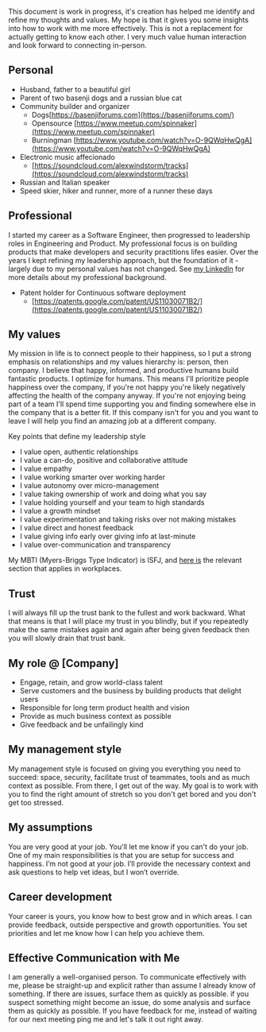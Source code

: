 This document is work in progress, it's creation has helped me identify and refine my thoughts and values. My hope is that it gives you some insights into how to work with me more effectively. This is not a replacement for actually getting to know each other. I very much value human interaction and look forward to connecting in-person.

## Personal

- Husband, father to a beautiful girl
- Parent of two basenji dogs and a russian blue cat
- Community builder and organizer
  - Dogs[https://basenjiforums.com](https://basenjiforums.com/)
  - Opensource [https://www.meetup.com/spinnaker](https://www.meetup.com/spinnaker)
  - Burningman [https://www.youtube.com/watch?v=O-9QWqHwQgA](https://www.youtube.com/watch?v=O-9QWqHwQgA)
- Electronic music affecionado
  - [https://soundcloud.com/alexwindstorm/tracks](https://soundcloud.com/alexwindstorm/tracks)
- Russian and Italian speaker
- Speed skier, hiker and runner, more of a runner these days

## Professional

I started my career as a Software Engineer, then progressed to leadership roles in Engineering and Product. My professional focus is on building products that make developers and security practitions lifes easier. Over the years I kept refining my leadership approach, but the foundation of it - largely due to my personal values has not changed. See [my LinkedIn](https://www.linkedin.com/in/alexbello/) for more details about my professional background.

- Patent holder for Continuous software deployment
  - [https://patents.google.com/patent/US11030071B2/](https://patents.google.com/patent/US11030071B2/)

## My values 

My mission in life is to connect people to their happiness, so I put a strong emphasis on relationships and my values hierarchy is: person, then company. I believe that happy, informed, and productive humans build fantastic products. I optimize for humans. This means I'll prioritize people happiness over the company, if you're not happy you're likely negatively affecting the health of the company anyway. If you're not enjoying being part of a team I'll spend time supporting you and finding somewhere else in the company that is a better fit. If this company isn't for you and you want to leave I will help you find an amazing job at a different company.

Key points that define my leadership style

- I value open, authentic relationships
- I value a can-do, positive and collaborative attitude
- I value empathy
- I value working smarter over working harder
- I value autonomy over micro-management
- I value taking ownership of work and doing what you say
- I value holding yourself and your team to high standards
- I value a growth mindset
- I value experimentation and taking risks over not making mistakes
- I value direct and honest feedback
- I value giving info early over giving info at last-minute
- I value over-communication and transparency

My MBTI (Myers-Briggs Type Indicator) is ISFJ, and [here is](https://www.16personalities.com/isfjs-at-work) the relevant section that applies in workplaces.

## Trust

I will always fill up the trust bank to the fullest and work backward. What that means is that I will place my trust in you blindly, but if you repeatedly make the same mistakes again and again after being given feedback then you will slowly drain that trust bank.

## My role @ [Company]

- Engage, retain, and grow world-class talent
- Serve customers and the business by building products that delight users
- Responsible for long term product health and vision
- Provide as much business context as possible
- Give feedback and be unfailingly kind

## My management style

My management style is focused on giving you everything you need to succeed: space, security, facilitate trust of teammates, tools and as much context as possible. From there, I get out of the way. My goal is to work with you to find the right amount of stretch so you don't get bored and you don't get too stressed. 

## My assumptions

You are very good at your job. You'll let me know if you can't do your job. One of my main responsibilities is that you are setup for success and happiness. I’m not good at your job. I’ll provide the necessary context and ask questions to help vet ideas, but I won’t override.

## Career development

Your career is yours, you know how to best grow and in which areas. I can provide feedback, outside perspective and growth opportunities. You set priorities and let me know how I can help you achieve them. 

## Effective Communication with Me

I am generally a well-organised person. To communicate effectively with me, please be straight-up and explicit rather than assume I already know of something. If there are issues, surface them as quickly as possible. if you suspect something might become an issue, do some analysis and surface them as quickly as possible. If you have feedback for me, instead of waiting for our next meeting ping me and let's talk it out right away.

